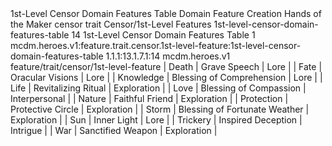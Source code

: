 <ability>
  <name>1st-Level Censor Domain Features Table</name>
  <keywords>
    <keyword>Domain</keyword>
  </keywords>
  <type>Feature</type>
  <distance>Creation</distance>
  <target>Hands of the Maker</target>
  <metadata>
    <class>censor</class>
    <feature_type>trait</feature_type>
    <file_dpath>Censor/1st-Level Features</file_dpath>
    <item_id>1st-level-censor-domain-features-table</item_id>
    <item_index>14</item_index>
    <item_name>1st-Level Censor Domain Features Table</item_name>
    <level>1</level>
    <scc>mcdm.heroes.v1:feature.trait.censor.1st-level-feature:1st-level-censor-domain-features-table</scc>
    <scdc>1.1.1:13.1.7.1:14</scdc>
    <source>mcdm.heroes.v1</source>
    <type>feature/trait/censor/1st-level-feature</type>
  </metadata>
  <effects>
    <effect type="mundane">| Death      | Grave Speech                  | Lore          |
| Fate       | Oracular Visions              | Lore          |
| Knowledge  | Blessing of Comprehension     | Lore          |
| Life       | Revitalizing Ritual           | Exploration   |
| Love       | Blessing of Compassion        | Interpersonal |
| Nature     | Faithful Friend               | Exploration   |
| Protection | Protective Circle             | Exploration   |
| Storm      | Blessing of Fortunate Weather | Exploration   |
| Sun        | Inner Light                   | Lore          |
| Trickery   | Inspired Deception            | Intrigue      |
| War        | Sanctified Weapon             | Exploration   |</effect>
  </effects>
</ability>
